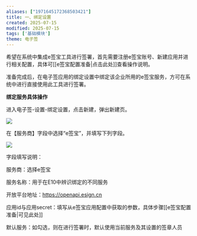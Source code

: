 ```yaml
---
aliases: ["1971645172368503421"]
title: 一、绑定设置
created: 2025-07-15
modified: 2025-07-15
tags: ['基础模块']
theme: 电子签
---
```


希望在系统中集成e签宝工具进行签署，首先需要注册e签宝账号、新建应用并进行相关配置，具体可[[e签宝配置准备|点击此处]]查看操作说明。

准备完成后，在电子签应用的绑定设置中绑定该企业所用的e签宝服务，方可在系统中进行直接使用此工具进行签署。

**绑定服务具体操作**

进入电子签-设置-绑定设置，点击新建，弹出新建页。

![](https://myhelpdoc.oss-cn-heyuan.aliyuncs.com/mdimages/5df4e76943a5763979b4d4deaec05fc2.jpg)

在【服务商】字段中选择“e签宝”，并填写下列字段。

![](https://myhelpdoc.oss-cn-heyuan.aliyuncs.com/mdimages/342588447786ec40801494f3ede56522.jpg)

字段填写说明：

服务商：选择e签宝

服务名称：用于在E10中辨识绑定的不同服务

开放平台地址：https://openapi.esign.cn

应用id与应用secret：填写从e签宝应用配置中获取的参数，具体步骤[[e签宝配置准备|可见此处]]

默认服务：如勾选，则在进行签署时，默认使用当前服务及其设置的签章人员

